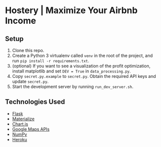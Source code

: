 # Hostery | Maximize Your Airbnb Income

Setup
------
1. Clone this repo.
2. Create a Python 3 virtualenv called `venv` in the root of the project, and run `pip install -r requirements.txt`.
3. (optional) If you want to see a visualization of the profit optimization, install matplotlib and set `DEV = True` in `data_processing.py`.
4. Copy `secret.py.example` to `secret.py`. Obtain the required API keys and update `secret.py`.
5. Start the development server by running `run_dev_server.sh`.

Technologies Used
-----------------
* [Flask](http://flask.pocoo.org/)
* [Materialize](http://materializecss.com/)
* [Chart.js](http://www.chartjs.org/)
* [Google Maps APIs](https://developers.google.com/maps/)
* [NumPy](http://www.numpy.org/)
* [Heroku](https://www.heroku.com/)
